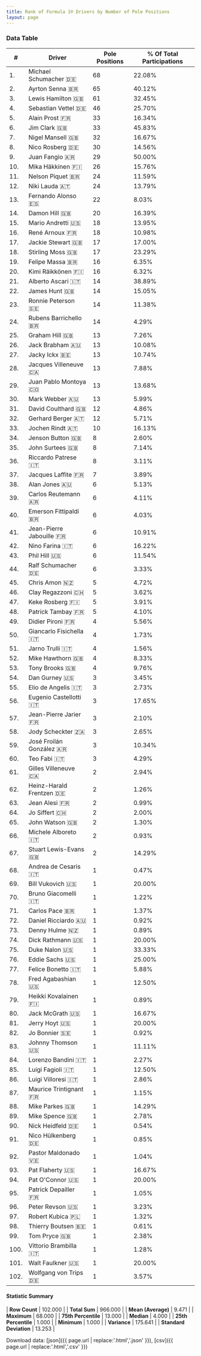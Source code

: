 ```yaml
---
title: Rank of Formula 1® Drivers by Number of Pole Positions
layout: page
---
```


<canvas id="chart" width="400" height="180"></canvas>
<script>
var data = {
    "datasets": [
        {
            "backgroundColor": [
                "#f3a935",
                "#f3a935",
                "#f3a935",
                "#f3a935",
                "#f3a935",
                "#f3a935",
                "#f3a935",
                "#f3a935",
                "#f3a935",
                "#f3a935",
                "#f3a935",
                "#f3a935",
                "#f3a935",
                "#f3a935",
                "#f3a935",
                "#f3a935",
                "#f3a935",
                "#f3a935",
                "#f3a935",
                "#f3a935",
                "#f3a935",
                "#f3a935",
                "#f3a935",
                "#f3a935",
                "#f3a935",
                "#f3a935",
                "#f3a935",
                "#f3a935",
                "#f3a935",
                "#f3a935",
                "#f3a935",
                "#f3a935",
                "#f3a935",
                "#f3a935",
                "#f3a935",
                "#f3a935",
                "#f3a935",
                "#f3a935",
                "#f3a935",
                "#f3a935",
                "#f3a935",
                "#f3a935",
                "#f3a935",
                "#f3a935",
                "#f3a935",
                "#f3a935",
                "#f3a935",
                "#f3a935",
                "#f3a935",
                "#f3a935",
                "#f3a935",
                "#f3a935",
                "#f3a935",
                "#f3a935",
                "#f3a935",
                "#f3a935",
                "#f3a935",
                "#f3a935",
                "#f3a935",
                "#f3a935",
                "#f3a935",
                "#f3a935",
                "#f3a935",
                "#f3a935",
                "#f3a935",
                "#f3a935",
                "#f3a935",
                "#f3a935",
                "#f3a935",
                "#f3a935",
                "#f3a935",
                "#f3a935",
                "#f3a935",
                "#f3a935",
                "#f3a935",
                "#f3a935",
                "#f3a935",
                "#f3a935",
                "#f3a935",
                "#f3a935",
                "#f3a935",
                "#f3a935",
                "#f3a935",
                "#f3a935",
                "#f3a935",
                "#f3a935",
                "#f3a935",
                "#f3a935",
                "#f3a935",
                "#f3a935",
                "#f3a935",
                "#f3a935",
                "#f3a935",
                "#f3a935",
                "#f3a935",
                "#f3a935",
                "#f3a935",
                "#f3a935",
                "#f3a935",
                "#f3a935",
                "#f3a935",
                "#f3a935"
            ],
            "borderColor": [
                "#f68639",
                "#f68639",
                "#f68639",
                "#f68639",
                "#f68639",
                "#f68639",
                "#f68639",
                "#f68639",
                "#f68639",
                "#f68639",
                "#f68639",
                "#f68639",
                "#f68639",
                "#f68639",
                "#f68639",
                "#f68639",
                "#f68639",
                "#f68639",
                "#f68639",
                "#f68639",
                "#f68639",
                "#f68639",
                "#f68639",
                "#f68639",
                "#f68639",
                "#f68639",
                "#f68639",
                "#f68639",
                "#f68639",
                "#f68639",
                "#f68639",
                "#f68639",
                "#f68639",
                "#f68639",
                "#f68639",
                "#f68639",
                "#f68639",
                "#f68639",
                "#f68639",
                "#f68639",
                "#f68639",
                "#f68639",
                "#f68639",
                "#f68639",
                "#f68639",
                "#f68639",
                "#f68639",
                "#f68639",
                "#f68639",
                "#f68639",
                "#f68639",
                "#f68639",
                "#f68639",
                "#f68639",
                "#f68639",
                "#f68639",
                "#f68639",
                "#f68639",
                "#f68639",
                "#f68639",
                "#f68639",
                "#f68639",
                "#f68639",
                "#f68639",
                "#f68639",
                "#f68639",
                "#f68639",
                "#f68639",
                "#f68639",
                "#f68639",
                "#f68639",
                "#f68639",
                "#f68639",
                "#f68639",
                "#f68639",
                "#f68639",
                "#f68639",
                "#f68639",
                "#f68639",
                "#f68639",
                "#f68639",
                "#f68639",
                "#f68639",
                "#f68639",
                "#f68639",
                "#f68639",
                "#f68639",
                "#f68639",
                "#f68639",
                "#f68639",
                "#f68639",
                "#f68639",
                "#f68639",
                "#f68639",
                "#f68639",
                "#f68639",
                "#f68639",
                "#f68639",
                "#f68639",
                "#f68639",
                "#f68639",
                "#f68639"
            ],
            "borderWidth": 1,
            "data": [
                68.0,
                65.0,
                61.0,
                46.0,
                33.0,
                33.0,
                32.0,
                30.0,
                29.0,
                26.0,
                24.0,
                24.0,
                22.0,
                20.0,
                18.0,
                18.0,
                17.0,
                17.0,
                16.0,
                16.0,
                14.0,
                14.0,
                14.0,
                14.0,
                13.0,
                13.0,
                13.0,
                13.0,
                13.0,
                13.0,
                12.0,
                12.0,
                10.0,
                8.0,
                8.0,
                8.0,
                7.0,
                6.0,
                6.0,
                6.0,
                6.0,
                6.0,
                6.0,
                6.0,
                5.0,
                5.0,
                5.0,
                5.0,
                4.0,
                4.0,
                4.0,
                4.0,
                4.0,
                3.0,
                3.0,
                3.0,
                3.0,
                3.0,
                3.0,
                3.0,
                2.0,
                2.0,
                2.0,
                2.0,
                2.0,
                2.0,
                2.0,
                1.0,
                1.0,
                1.0,
                1.0,
                1.0,
                1.0,
                1.0,
                1.0,
                1.0,
                1.0,
                1.0,
                1.0,
                1.0,
                1.0,
                1.0,
                1.0,
                1.0,
                1.0,
                1.0,
                1.0,
                1.0,
                1.0,
                1.0,
                1.0,
                1.0,
                1.0,
                1.0,
                1.0,
                1.0,
                1.0,
                1.0,
                1.0,
                1.0,
                1.0,
                1.0
            ],
            "label": "Pole Positions"
        }
    ],
    "labels": [
        "Michael Schumacher",
        "Ayrton Senna",
        "Lewis Hamilton",
        "Sebastian Vettel",
        "Alain Prost",
        "Jim Clark",
        "Nigel Mansell",
        "Nico Rosberg",
        "Juan Fangio",
        "Mika Häkkinen",
        "Nelson Piquet",
        "Niki Lauda",
        "Fernando Alonso",
        "Damon Hill",
        "Mario Andretti",
        "René Arnoux",
        "Jackie Stewart",
        "Stirling Moss",
        "Felipe Massa",
        "Kimi Räikkönen",
        "Alberto Ascari",
        "James Hunt",
        "Ronnie Peterson",
        "Rubens Barrichello",
        "Graham Hill",
        "Jack Brabham",
        "Jacky Ickx",
        "Jacques Villeneuve",
        "Juan Pablo Montoya",
        "Mark Webber",
        "David Coulthard",
        "Gerhard Berger",
        "Jochen Rindt",
        "Jenson Button",
        "John Surtees",
        "Riccardo Patrese",
        "Jacques Laffite",
        "Alan Jones",
        "Carlos Reutemann",
        "Emerson Fittipaldi",
        "Jean-Pierre Jabouille",
        "Nino Farina",
        "Phil Hill",
        "Ralf Schumacher",
        "Chris Amon",
        "Clay Regazzoni",
        "Keke Rosberg",
        "Patrick Tambay",
        "Didier Pironi",
        "Giancarlo Fisichella",
        "Jarno Trulli",
        "Mike Hawthorn",
        "Tony Brooks",
        "Dan Gurney",
        "Elio de Angelis",
        "Eugenio Castellotti",
        "Jean-Pierre Jarier",
        "Jody Scheckter",
        "José Froilán González",
        "Teo Fabi",
        "Gilles Villeneuve",
        "Heinz-Harald Frentzen",
        "Jean Alesi",
        "Jo Siffert",
        "John Watson",
        "Michele Alboreto",
        "Stuart Lewis-Evans",
        "Andrea de Cesaris",
        "Bill Vukovich",
        "Bruno Giacomelli",
        "Carlos Pace",
        "Daniel Ricciardo",
        "Denny Hulme",
        "Dick Rathmann",
        "Duke Nalon",
        "Eddie Sachs",
        "Felice Bonetto",
        "Fred Agabashian",
        "Heikki Kovalainen",
        "Jack McGrath",
        "Jerry Hoyt",
        "Jo Bonnier",
        "Johnny Thomson",
        "Lorenzo Bandini",
        "Luigi Fagioli",
        "Luigi Villoresi",
        "Maurice Trintignant",
        "Mike Parkes",
        "Mike Spence",
        "Nick Heidfeld",
        "Nico Hülkenberg",
        "Pastor Maldonado",
        "Pat Flaherty",
        "Pat O'Connor",
        "Patrick Depailler",
        "Peter Revson",
        "Robert Kubica",
        "Thierry Boutsen",
        "Tom Pryce",
        "Vittorio Brambilla",
        "Walt Faulkner",
        "Wolfgang von Trips"
    ]
};
var options = {
  legend: {
    display: false
  },
  scales: {
    xAxes: [{
      ticks: {
        beginAtZero: true,
        maxRotation: 180,
        display: window.innerWidth > 800
      }
    }],
    yAxes: [{
      ticks: {
        beginAtZero: true
      }
    }]
  },
  onResize: function(chart, size) {
    chart.options.scales.xAxes[0].ticks.display = size.width > 800;
  }
};
var chart = new Chart("chart", {
    data: data,
    type: 'bar',
    options: options
});
</script>



### Data Table

| # | Driver | Pole Positions | % Of Total Participations |
|--|--|--|--|
| 1. | Michael Schumacher 🇩🇪 | 68 | 22.08% |
| 2. | Ayrton Senna 🇧🇷 | 65 | 40.12% |
| 3. | Lewis Hamilton 🇬🇧 | 61 | 32.45% |
| 4. | Sebastian Vettel 🇩🇪 | 46 | 25.70% |
| 5. | Alain Prost 🇫🇷 | 33 | 16.34% |
| 6. | Jim Clark 🇬🇧 | 33 | 45.83% |
| 7. | Nigel Mansell 🇬🇧 | 32 | 16.67% |
| 8. | Nico Rosberg 🇩🇪 | 30 | 14.56% |
| 9. | Juan Fangio 🇦🇷 | 29 | 50.00% |
| 10. | Mika Häkkinen 🇫🇮 | 26 | 15.76% |
| 11. | Nelson Piquet 🇧🇷 | 24 | 11.59% |
| 12. | Niki Lauda 🇦🇹 | 24 | 13.79% |
| 13. | Fernando Alonso 🇪🇸 | 22 | 8.03% |
| 14. | Damon Hill 🇬🇧 | 20 | 16.39% |
| 15. | Mario Andretti 🇺🇸 | 18 | 13.95% |
| 16. | René Arnoux 🇫🇷 | 18 | 10.98% |
| 17. | Jackie Stewart 🇬🇧 | 17 | 17.00% |
| 18. | Stirling Moss 🇬🇧 | 17 | 23.29% |
| 19. | Felipe Massa 🇧🇷 | 16 | 6.35% |
| 20. | Kimi Räikkönen 🇫🇮 | 16 | 6.32% |
| 21. | Alberto Ascari 🇮🇹 | 14 | 38.89% |
| 22. | James Hunt 🇬🇧 | 14 | 15.05% |
| 23. | Ronnie Peterson 🇸🇪 | 14 | 11.38% |
| 24. | Rubens Barrichello 🇧🇷 | 14 | 4.29% |
| 25. | Graham Hill 🇬🇧 | 13 | 7.26% |
| 26. | Jack Brabham 🇦🇺 | 13 | 10.08% |
| 27. | Jacky Ickx 🇧🇪 | 13 | 10.74% |
| 28. | Jacques Villeneuve 🇨🇦 | 13 | 7.88% |
| 29. | Juan Pablo Montoya 🇨🇴 | 13 | 13.68% |
| 30. | Mark Webber 🇦🇺 | 13 | 5.99% |
| 31. | David Coulthard 🇬🇧 | 12 | 4.86% |
| 32. | Gerhard Berger 🇦🇹 | 12 | 5.71% |
| 33. | Jochen Rindt 🇦🇹 | 10 | 16.13% |
| 34. | Jenson Button 🇬🇧 | 8 | 2.60% |
| 35. | John Surtees 🇬🇧 | 8 | 7.14% |
| 36. | Riccardo Patrese 🇮🇹 | 8 | 3.11% |
| 37. | Jacques Laffite 🇫🇷 | 7 | 3.89% |
| 38. | Alan Jones 🇦🇺 | 6 | 5.13% |
| 39. | Carlos Reutemann 🇦🇷 | 6 | 4.11% |
| 40. | Emerson Fittipaldi 🇧🇷 | 6 | 4.03% |
| 41. | Jean-Pierre Jabouille 🇫🇷 | 6 | 10.91% |
| 42. | Nino Farina 🇮🇹 | 6 | 16.22% |
| 43. | Phil Hill 🇺🇸 | 6 | 11.54% |
| 44. | Ralf Schumacher 🇩🇪 | 6 | 3.33% |
| 45. | Chris Amon 🇳🇿 | 5 | 4.72% |
| 46. | Clay Regazzoni 🇨🇭 | 5 | 3.62% |
| 47. | Keke Rosberg 🇫🇮 | 5 | 3.91% |
| 48. | Patrick Tambay 🇫🇷 | 5 | 4.10% |
| 49. | Didier Pironi 🇫🇷 | 4 | 5.56% |
| 50. | Giancarlo Fisichella 🇮🇹 | 4 | 1.73% |
| 51. | Jarno Trulli 🇮🇹 | 4 | 1.56% |
| 52. | Mike Hawthorn 🇬🇧 | 4 | 8.33% |
| 53. | Tony Brooks 🇬🇧 | 4 | 9.76% |
| 54. | Dan Gurney 🇺🇸 | 3 | 3.45% |
| 55. | Elio de Angelis 🇮🇹 | 3 | 2.73% |
| 56. | Eugenio Castellotti 🇮🇹 | 3 | 17.65% |
| 57. | Jean-Pierre Jarier 🇫🇷 | 3 | 2.10% |
| 58. | Jody Scheckter 🇿🇦 | 3 | 2.65% |
| 59. | José Froilán González 🇦🇷 | 3 | 10.34% |
| 60. | Teo Fabi 🇮🇹 | 3 | 4.29% |
| 61. | Gilles Villeneuve 🇨🇦 | 2 | 2.94% |
| 62. | Heinz-Harald Frentzen 🇩🇪 | 2 | 1.26% |
| 63. | Jean Alesi 🇫🇷 | 2 | 0.99% |
| 64. | Jo Siffert 🇨🇭 | 2 | 2.00% |
| 65. | John Watson 🇬🇧 | 2 | 1.30% |
| 66. | Michele Alboreto 🇮🇹 | 2 | 0.93% |
| 67. | Stuart Lewis-Evans 🇬🇧 | 2 | 14.29% |
| 68. | Andrea de Cesaris 🇮🇹 | 1 | 0.47% |
| 69. | Bill Vukovich 🇺🇸 | 1 | 20.00% |
| 70. | Bruno Giacomelli 🇮🇹 | 1 | 1.22% |
| 71. | Carlos Pace 🇧🇷 | 1 | 1.37% |
| 72. | Daniel Ricciardo 🇦🇺 | 1 | 0.92% |
| 73. | Denny Hulme 🇳🇿 | 1 | 0.89% |
| 74. | Dick Rathmann 🇺🇸 | 1 | 20.00% |
| 75. | Duke Nalon 🇺🇸 | 1 | 33.33% |
| 76. | Eddie Sachs 🇺🇸 | 1 | 25.00% |
| 77. | Felice Bonetto 🇮🇹 | 1 | 5.88% |
| 78. | Fred Agabashian 🇺🇸 | 1 | 12.50% |
| 79. | Heikki Kovalainen 🇫🇮 | 1 | 0.89% |
| 80. | Jack McGrath 🇺🇸 | 1 | 16.67% |
| 81. | Jerry Hoyt 🇺🇸 | 1 | 20.00% |
| 82. | Jo Bonnier 🇸🇪 | 1 | 0.92% |
| 83. | Johnny Thomson 🇺🇸 | 1 | 11.11% |
| 84. | Lorenzo Bandini 🇮🇹 | 1 | 2.27% |
| 85. | Luigi Fagioli 🇮🇹 | 1 | 12.50% |
| 86. | Luigi Villoresi 🇮🇹 | 1 | 2.86% |
| 87. | Maurice Trintignant 🇫🇷 | 1 | 1.15% |
| 88. | Mike Parkes 🇬🇧 | 1 | 14.29% |
| 89. | Mike Spence 🇬🇧 | 1 | 2.78% |
| 90. | Nick Heidfeld 🇩🇪 | 1 | 0.54% |
| 91. | Nico Hülkenberg 🇩🇪 | 1 | 0.85% |
| 92. | Pastor Maldonado 🇻🇪 | 1 | 1.04% |
| 93. | Pat Flaherty 🇺🇸 | 1 | 16.67% |
| 94. | Pat O'Connor 🇺🇸 | 1 | 20.00% |
| 95. | Patrick Depailler 🇫🇷 | 1 | 1.05% |
| 96. | Peter Revson 🇺🇸 | 1 | 3.23% |
| 97. | Robert Kubica 🇵🇱 | 1 | 1.32% |
| 98. | Thierry Boutsen 🇧🇪 | 1 | 0.61% |
| 99. | Tom Pryce 🇬🇧 | 1 | 2.38% |
| 100. | Vittorio Brambilla 🇮🇹 | 1 | 1.28% |
| 101. | Walt Faulkner 🇺🇸 | 1 | 20.00% |
| 102. | Wolfgang von Trips 🇩🇪 | 1 | 3.57% |

#### Statistic Summary

| **Row Count** | 102.000 |
| **Total Sum** | 966.000 |
| **Mean (Average)** | 9.471 |
| **Maximum** | 68.000 |
| **75th Percentile** | 13.000 |
| **Median** | 4.000 |
| **25th Percentile** | 1.000 |
| **Minimum** | 1.000 |
| **Variance** | 175.641 |
| **Standard Deviation** | 13.253 |

Download data: [json]({{ page.url | replace:'.html','.json' }}), [csv]({{ page.url | replace:'.html','.csv' }})
